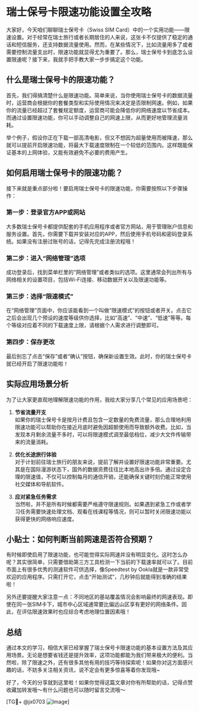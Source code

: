 # 瑞士保号卡限速功能设置全攻略

大家好，今天咱们聊聊瑞士保号卡（Swiss SIM Card）中的一个实用功能——限速设置。对于经常在瑞士旅行或者长期居住的人来说，这张卡不仅提供了稳定的通话和短信服务，还支持数据流量使用。然而，在某些情况下，比如流量用多了或者需要控制流量支出时，限速功能就显得尤为重要了。那么，瑞士保号卡到底怎么设置限速呢？接下来，我就手把手教大家一步步搞定这个功能。

## 什么是瑞士保号卡的限速功能？

首先，我们得搞清楚什么是限速功能。简单来说，当你使用瑞士保号卡的数据流量时，运营商会根据你的套餐类型和实际使用情况来决定是否限制网速。例如，如果你的流量已经超过了套餐规定额度，运营商可能会降低你的网络速度以节省成本。而通过设置限速功能，你可以手动调整自己的网速上限，从而更好地管理流量消耗。

举个例子，假设你正在下载一部高清电影，但又不想因为超量使用而被降速，那么就可以提前开启限速功能，将最大下载速度限制在一个较低的范围内。这样既能保证基本的上网体验，又能有效避免不必要的费用产生。

## 如何启用瑞士保号卡的限速功能？

接下来就是重点部分啦！要启用瑞士保号卡的限速功能，你需要按照以下步骤操作：

### 第一步：登录官方APP或网站
大多数瑞士保号卡都提供配套的手机应用程序或者官方网站，用于管理账户信息和服务设置。首先，你需要下载并安装对应的APP，然后使用手机号码和密码登录系统。如果没有注册过账号的话，记得先完成注册流程哦！

### 第二步：进入“网络管理”选项
成功登录后，找到菜单栏里的“网络管理”或者类似的选项。这里通常会列出所有与网络相关的设置项目，包括Wi-Fi连接、移动数据开关以及限速功能等。

### 第三步：选择“限速模式”
在“网络管理”页面中，你应该能看到一个叫做“限速模式”的按钮或者开关。点击它之后会出现几个预设的速度等级供你选择，比如“高速”、“中速”、“低速”等等。每个等级对应着不同的下载速度上限，请根据个人需求进行调整即可。

### 第四步：保存更改
最后别忘了点击“保存”或者“确认”按钮，确保新设置生效。此时，你的瑞士保号卡就已经开启了限速功能啦！

## 实际应用场景分析

为了让大家更直观地理解限速功能的作用，我给大家分享几个常见的应用场景吧：

1. **节省流量开支**  
   如果你的瑞士保号卡是按月计费且包含一定数量的免费流量，那么合理地利用限速功能可以帮助你在接近月底时避免因超额使用而导致额外收费。比如，当发现本月剩余流量不多时，可以将限速模式调至最低档位，减少大文件传输带来的流量消耗。

2. **优化长途旅行体验**  
   对于计划前往瑞士旅行的朋友来说，提前了解并设置好限速功能非常重要。尤其是在国际漫游状态下，国外的数据资费往往比本地高出许多倍。通过设定合理的限速值，不仅可以控制每月的通信开销，还能确保关键时刻仍能正常使用社交媒体和导航软件。

3. **应对紧急任务需求**  
   当然啦，并不是所有时候都需要严格遵守限速规则。如果遇到紧急工作或者学习任务需要快速处理文档、观看在线课程等情况，则可以暂时关闭限速功能以获得更快的网络响应速度。

## 小贴士：如何判断当前网速是否符合预期？

有时候即使启用了限速功能，也可能觉得实际网速并没有明显变化。这时怎么办呢？其实很简单，只需要借助第三方工具检测一下当前的下载速率就可以了。目前市面上有很多优秀的测速软件可供选择，像Speedtest by Ookla就是一款非常受欢迎的应用程序。只需打开它，点击“开始测试”，几秒钟后就能得到准确的结果啦！

另外还要提醒大家注意一点：不同地区的基站覆盖情况会影响最终的网速表现。即使在同一张SIM卡下，城市中心区域通常要比偏远山区享有更好的网络条件。因此，在评估限速效果时也应综合考虑地理位置因素哦！

## 总结

通过本文的学习，相信大家已经掌握了瑞士保号卡限速功能的基本设置方法及其应用场景。无论是想要省钱还是提升效率，这项功能都能为我们带来极大的便利。当然啦，除了限速之外，还有很多其他有用的技巧等待探索呢！如果你对这方面感兴趣的话，不妨多关注相关资讯，说不定会有更多惊喜等着你发现哦~

好了，今天的分享就到这里啦！如果你觉得这篇文章对你有所帮助的话，记得点赞收藏加转发哦～有什么问题也可以随时留言交流哦～

[TG💪+ @jx0703 ![Image](https://github.com/user-attachments/assets/dbca1d08-cadb-493c-b0ec-ad6f7a83f270)]